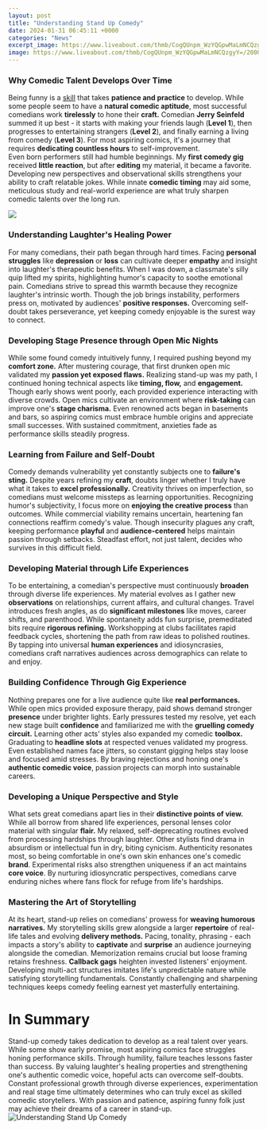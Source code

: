 ```yaml
---
layout: post
title: "Understanding Stand Up Comedy"
date: 2024-01-31 06:45:11 +0000
categories: "News"
excerpt_image: https://www.liveabout.com/thmb/CogQUnpm_WzYQGpwMaLmNCQzgyY=/2000x1499/filters:fill(auto,1)/GettyImages-200128021-001-5b17f2f68e1b6e0036c385e1.jpg
image: https://www.liveabout.com/thmb/CogQUnpm_WzYQGpwMaLmNCQzgyY=/2000x1499/filters:fill(auto,1)/GettyImages-200128021-001-5b17f2f68e1b6e0036c385e1.jpg
---
```


### Why Comedic Talent Develops Over Time
Being funny is a [skill](https://yt.io.vn/collection/albro) that takes **patience and practice** to develop. While some people seem to have a **natural comedic aptitude**, most successful comedians work **tirelessly** to hone their **craft.** Comedian **Jerry Seinfeld** summed it up best - it starts with making your friends laugh (**Level 1**), then progresses to entertaining strangers (**Level 2**), and finally earning a living from comedy (**Level 3**). For most aspiring comics, it's a journey that requires **dedicating countless hours** to self-improvement.  
Even born performers still had humble beginnings. My **first comedy gig** received **little reaction**, but after **editing** my material, it became a favorite. Developing new perspectives and observational skills strengthens your ability to craft relatable jokes. While innate **comedic timing** may aid some, meticulous study and real-world experience are what truly sharpen comedic talents over the long run.

![](https://i.ytimg.com/vi/k9pOgw3ehkk/maxresdefault.jpg)
### Understanding Laughter's Healing Power
For many comedians, their path began through hard times. Facing **personal struggles** like **depression** or **loss** can cultivate deeper **empathy** and insight into laughter's therapeutic benefits. When I was down, a classmate's silly quip lifted my spirits, highlighting humor's capacity to soothe emotional pain. Comedians strive to spread this warmth because they recognize laughter's intrinsic worth. Though the job brings instability, performers press on, motivated by audiences' **positive responses.** Overcoming self-doubt takes perseverance, yet keeping comedy enjoyable is the surest way to connect.
### Developing Stage Presence through Open Mic Nights  
While some found comedy intuitively funny, I required pushing beyond my **comfort zone.** After mustering courage, that first drunken open mic validated my **passion yet exposed flaws.** Realizing stand-up was my path, I continued honing technical aspects like **timing, flow,** and **engagement.** Though early shows went poorly, each provided experience interacting with diverse crowds. Open mics cultivate an environment where **risk-taking** can improve one's **stage charisma.** Even renowned acts began in basements and bars, so aspiring comics must embrace humble origins and appreciate small successes. With sustained commitment, anxieties fade as performance skills steadily progress.
### Learning from Failure and Self-Doubt  
Comedy demands vulnerability yet constantly subjects one to **failure's sting.** Despite years refining my **craft**, doubts linger whether I truly have what it takes to **excel professionally.** Creativity thrives on imperfection, so comedians must welcome missteps as learning opportunities. Recognizing humor's subjectivity, I focus more on **enjoying the creative process** than outcomes. While commercial viability remains uncertain, heartening fan connections reaffirm comedy's value. Though insecurity plagues any craft, keeping performance **playful** and **audience-centered** helps maintain passion through setbacks. Steadfast effort, not just talent, decides who survives in this difficult field.
### Developing Material through Life Experiences   
To be entertaining, a comedian's perspective must continuously **broaden** through diverse life experiences. My material evolves as I gather new **observations** on relationships, current affairs, and cultural changes. Travel introduces fresh angles, as do **significant milestones** like moves, career shifts, and parenthood. While spontaneity adds fun surprise, premeditated bits require **rigorous refining.** Workshopping at clubs facilitates rapid feedback cycles, shortening the path from raw ideas to polished routines. By tapping into universal **human experiences** and idiosyncrasies, comedians craft narratives audiences across demographics can relate to and enjoy.
### Building Confidence Through Gig Experience
Nothing prepares one for a live audience quite like **real performances.** While open mics provided exposure therapy, paid shows demand stronger **presence** under brighter lights. Early pressures tested my resolve, yet each new stage built **confidence** and familiarized me with the **gruelling comedy circuit.** Learning other acts’ styles also expanded my comedic **toolbox.** Graduating to **headline slots** at respected venues validated my progress. Even established names face jitters, so constant gigging helps stay loose and focused amid stresses. By braving rejections and honing one's **authentic comedic voice**, passion projects can morph into sustainable careers.
### Developing a Unique Perspective and Style
What sets great comedians apart lies in their **distinctive points of view.** While all borrow from shared life experiences, personal lenses color material with singular **flair.** My relaxed, self-deprecating routines evolved from processing hardships through laughter. Other stylists find drama in absurdism or intellectual fun in dry, biting cynicism. Authenticity resonates most, so being comfortable in one's own skin enhances one's comedic **brand**. Experimental risks also strengthen uniqueness if an act maintains **core voice**. By nurturing idiosyncratic perspectives, comedians carve enduring niches where fans flock for refuge from life's hardships.
### Mastering the Art of Storytelling
At its heart, stand-up relies on comedians' prowess for **weaving humorous narratives.** My storytelling skills grew alongside a larger **repertoire** of real-life tales and evolving **delivery methods.** Pacing, tonality, phrasing - each impacts a story's ability to **captivate** and **surprise** an audience journeying alongside the comedian. Memorization remains crucial but loose framing retains freshness. **Callback gags** heighten invested listeners' enjoyment. Developing multi-act structures imitates life's unpredictable nature while satisfying storytelling fundamentals. Constantly challenging and sharpening techniques keeps comedy feeling earnest yet masterfully entertaining.
# In Summary
Stand-up comedy takes dedication to develop as a real talent over years. While some show early promise, most aspiring comics face struggles honing performance skills. Through humility, failure teaches lessons faster than success. By valuing laughter's healing properties and strengthening one's authentic comedic voice, hopeful acts can overcome self-doubts. Constant professional growth through diverse experiences, experimentation and real stage time ultimately determines who can truly excel as skilled comedic storytellers. With passion and patience, aspiring funny folk just may achieve their dreams of a career in stand-up.
![Understanding Stand Up Comedy](https://www.liveabout.com/thmb/CogQUnpm_WzYQGpwMaLmNCQzgyY=/2000x1499/filters:fill(auto,1)/GettyImages-200128021-001-5b17f2f68e1b6e0036c385e1.jpg)